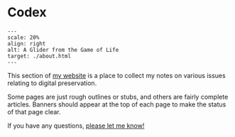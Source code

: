 # Codex

```{figure} images/glider.png
---
scale: 20%
align: right
alt: A Glider from the Game of Life
target: ./about.html
---
```

This section of [my website](https://anjackson.net/) is a place to collect my notes on various issues relating to digital preservation.

Some pages are just rough outlines or stubs, and others are fairly complete articles. Banners should appear at the top of each page to make the status of that page clear.

If you have any questions, [please let me know!](about:contact)

```{tableofcontents}
```

<script type="application/ld+json">
{
  "@context" : "https://schema.org",
  "@type" : "WebSite",
  "name" : "Codex",
  "alternateName" : "Andy Jackson's Digital Preservation Notebook",
  "url" : "https://anjackson.net/codex/",
  "potentialAction": {
  "@type": "SearchAction",
  "target": {
    "@type": "EntryPoint",
    "urlTemplate": "https://anjackson.net/codex/search.html?q={search_term_string}"
  },
  "query-input": "required name=search_term_string"
  }
}
</script>
